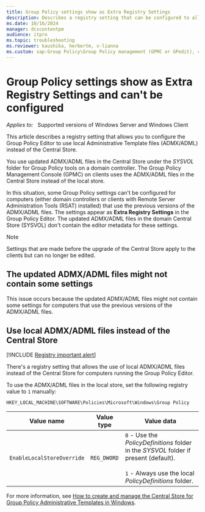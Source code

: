 ```yaml
---
title: Group Policy settings show as Extra Registry Settings
description: Describes a registry setting that can be configured to allow the Group Policy Editor to use local Administrative Template files (ADMX/ADML) instead of the Central Store.
ms.date: 10/16/2024
manager: dcscontentpm
audience: itpro
ms.topic: troubleshooting
ms.reviewer: kaushika, herbertm, v-lianna
ms.custom: sap:Group Policy\Group Policy management (GPMC or GPedit), csstroubleshoot
---
```

# Group Policy settings show as Extra Registry Settings and can't be configured

_Applies to:_ &nbsp; Supported versions of Windows Server and Windows Client

This article describes a registry setting that allows you to configure the Group Policy Editor to use local Administrative Template files (ADMX/ADML) instead of the Central Store.

You use updated ADMX/ADML files in the Central Store under the *SYSVOL* folder for Group Policy tools on a domain controller. The Group Policy Management Console (GPMC) on clients uses the ADMX/ADML files in the Central Store instead of the local store.

In this situation, some Group Policy settings can't be configured for computers (either domain controllers or clients with Remote Server Administration Tools (RSAT) installed) that use the previous versions of the ADMX/ADML files. The settings appear as **Extra Registry Settings** in the Group Policy Editor. The updated ADMX/ADML files in the domain Central Store (SYSVOL) don't contain the editor metadata for these settings.

> [!NOTE]
> Settings that are made before the upgrade of the Central Store apply to the clients but can no longer be edited.

## The updated ADMX/ADML files might not contain some settings

This issue occurs because the updated ADMX/ADML files might not contain some settings for computers that use the previous versions of the ADMX/ADML files.

## Use local ADMX/ADML files instead of the Central Store

[!INCLUDE [Registry important alert](../../includes/registry-important-alert.md)]

There's a registry setting that allows the use of local ADMX/ADML files instead of the Central Store for computers running the Group Policy Editor.

To use the ADMX/ADML files in the local store, set the following registry value to `1` manually:

`HKEY_LOCAL_MACHINE\SOFTWARE\Policies\Microsoft\Windows\Group Policy`

|Value name|Value type|Value data|
|---------|---------|---------|
|`EnableLocalStoreOverride`|`REG_DWORD`|`0` - Use the *PolicyDefinitions* folder in the *SYSVOL* folder if present (default).</br></br>`1` - Always use the local *PolicyDefinitions* folder.|

For more information, see [How to create and manage the Central Store for Group Policy Administrative Templates in Windows](../../windows-client/group-policy/create-and-manage-central-store.md).
